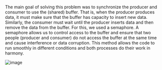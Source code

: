 The main goal of solving this problem was to synchronize the producer and consumer to use the (shared) buffer. That is, when the producer produces data, it must make sure that the buffer has capacity to insert new data. Similarly, the consumer must wait until the producer inserts data and then remove the data from the buffer.
For this, we used a semaphore. A semaphore allows us to control access to the buffer and ensure that two people (producer and consumer) do not access the buffer at the same time and cause interference or data corruption. This method allows the code to run smoothly in different conditions and both processes do their work in harmony.


![image](https://github.com/user-attachments/assets/41d77d9d-d133-4e03-925c-3865d9e43529)
